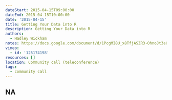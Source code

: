 ```yaml
---
dateStart: 2015-04-15T09:00:00
dateEnd: 2015-04-15T10:00:00
date: '2015-04-15'
title: Getting Your Data into R
description: Getting Your Data into R
authors:
  - Hadley Wickham
notes: https://docs.google.com/document/d/1PcgMI8U_x8TfjASZR3-OhnoJt3eU_H12qYpPP-P7SWE/edit?usp=sharing
vimeo:
  - id: '125174198'
resources: []
location: Community call (teleconference)
tags:
  - community call
---
```

NA
---

